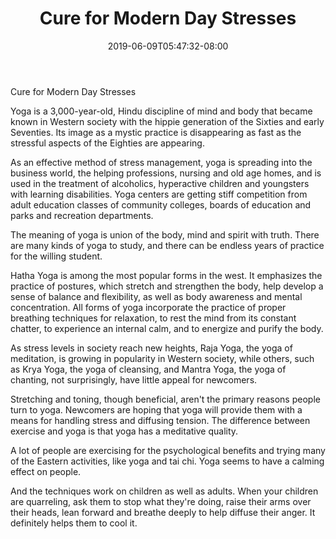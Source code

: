 ﻿---
title: "Cure for Modern Day Stresses"
date: 2019-06-09T05:47:32-08:00
description: "yoga Tips for Web Success"
featured_image: "/images/yoga.jpg"
tags: ["yoga"]
---

Cure for Modern Day Stresses

Yoga is a 3,000-year-old, Hindu discipline of mind and body that became known in Western society with the hippie generation of the Sixties and early Seventies. Its image as a mystic practice is disappearing as fast as the stressful aspects of the Eighties are appearing. 

As an effective method of stress management, yoga is spreading into the business world, the helping professions, nursing and old age homes, and is used in the treatment of alcoholics, hyperactive children and youngsters with learning disabilities. Yoga centers are getting stiff competition from adult education classes of community colleges, boards of education and parks and recreation departments. 

The meaning of yoga is union of the body, mind and spirit with truth. There are many kinds of yoga to study, and there can be endless years of practice for the willing student. 

Hatha Yoga is among the most popular forms in the west. It emphasizes the practice of postures, which stretch and strengthen the body, help develop a sense of balance and flexibility, as well as body awareness and mental concentration. All forms of yoga incorporate the practice of proper breathing techniques for relaxation, to rest the mind from its constant chatter, to experience an internal calm, and to energize and purify the body. 

As stress levels in society reach new heights, Raja Yoga, the yoga of meditation, is growing in popularity in Western society, while others, such as Krya Yoga, the yoga of cleansing, and Mantra Yoga, the yoga of chanting, not surprisingly, have little appeal for newcomers.

Stretching and toning, though beneficial, aren't the primary reasons people turn to yoga. Newcomers are hoping that yoga will provide them with a means for handling stress and diffusing tension. The difference between exercise and yoga is that yoga has a meditative quality. 

A lot of people are exercising for the psychological benefits and trying many of the Eastern activities, like yoga and tai chi. Yoga seems to have a calming effect on people. 

And the techniques work on children as well as adults. When your children are quarreling, ask them to stop what they're doing, raise their arms over their heads, lean forward and breathe deeply to help diffuse their anger. It definitely helps them to cool it. 

